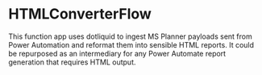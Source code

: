# HTMLConverterFlow
This function app uses dotliquid to ingest MS Planner payloads sent from Power Automation and reformat them into sensible HTML reports.
It could be repurposed as an intermediary for any Power Automate report generation that requires HTML output.
